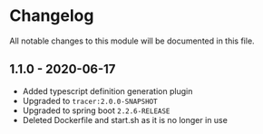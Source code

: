 

# Changelog
All notable changes to this module will be documented in this file.

## 1.1.0 - 2020-06-17
- Added typescript definition generation plugin
- Upgraded to `tracer:2.0.0-SNAPSHOT`
- Upgraded to spring boot `2.2.6-RELEASE`
- Deleted Dockerfile and start.sh as it is no longer in use


